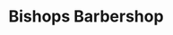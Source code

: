 ---
title: "Bishops Barbershop"
url: /portland/bishops-barbershop-northeast-alberta-street/
shop: Friseur
---